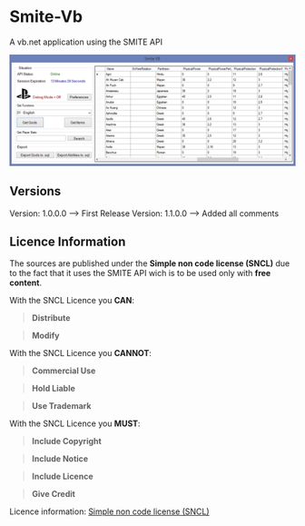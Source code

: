 # Smite-Vb
A vb.net application using the SMITE API

![Main View](/Screens/smite%20vb.PNG)

## Versions

Version: 1.0.0.0 --> First Release
Version: 1.1.0.0 --> Added all comments

## Licence Information
The sources are published under the **Simple non code license (SNCL)** due to the fact that it uses the SMITE API wich is to be used only with **free content**.

With the SNCL Licence you **CAN**:
> **Distribute**

> **Modify**

With the SNCL Licence you **CANNOT**:
> **Commercial Use**

> **Hold Liable**

> **Use Trademark**

With the SNCL Licence you **MUST**:
> **Include Copyright**

> **Include Notice**

> **Include Licence**

> **Give Credit**

Licence information: [Simple non code license (SNCL)](https://tldrlegal.com/license/simple-non-code-license-(sncl)#summary)
